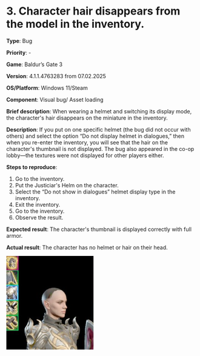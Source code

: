 # 3. Character hair disappears from the model in the inventory.

**Type**: Bug

**Priority**: -

**Game**: Baldur’s Gate 3

**Version**: 4.1.1.4763283 from 07.02.2025

**OS/Platform**: Windows 11/Steam

**Component**: Visual bug/ Asset loading

**Brief description**: When wearing a helmet and switching its display mode, the character's hair disappears on the miniature in the inventory. 

**Description**: If you put on one specific helmet (the bug did not occur with others) and select the option “Do not display helmet in dialogues,” then when you re-enter the inventory, you will see that the hair on the character's thumbnail is not displayed. The bug also appeared in the co-op lobby—the textures were not displayed for other players either. 

**Steps to reproduce**:
1. Go to the inventory.
2. Put the Justiciar's Helm on the character.
3. Select the “Do not show in dialogues” helmet display type in the inventory.
4. Exit the inventory. 
5. Go to the inventory. 
6. Observe the result.

**Expected result**: The character's thumbnail is displayed correctly with full armor.

**Actual result**: The character has no helmet or hair on their head.

![Bug's picture](../screenshots/bug3.png)
